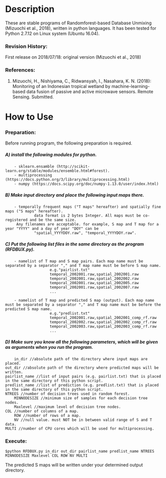Description
=======================
These are stable programs of Randomforest-based Database Unmixing (Mizuochi et al., 2018), written in python languages. It has been tested for Python 2.7.12 on Linux system (Ubuntu 16.04).

### Revision History:
First release on 2018/07/18: original version (Mizuochi et al., 2018)

### References:
1. Mizuochi, H., Nishiyama, C., Ridwansyah, I., Nasahara, K. N. (2018): Monitoring of an Indonesian tropical wetland by machine-learning-based data fusion of passive and active microwave sensors. Remote Sensing. Submitted.

How to Use
=====================

### Preparation:
Before running program, the following preparation is required.

##### A) install the following modules for python.
        - sklearn.ensamble (http://scikit-learn.org/stable/modules/ensemble.html#forest).
        - multiprocessing (https://docs.python.org/3/library/multiprocessing.html)
        - numpy (https://docs.scipy.org/doc/numpy-1.13.0/user/index.html)

##### B) Make input directory and place the following input maps there.

        - temporally frequent maps ("T maps" hereafter) and spatially fine maps ("S maps" hereafter).
                 data format is 2 bytes Integer. All maps must be co-registered and be the same size.
		 Any filenames are acceptable. for example, S map and T map for a year "YYYY" and a day of year "DOY" can be
                 "spatial_YYYYDOY.raw", "temporal_YYYYDOY.raw".

##### C) Put the following list files in the same directory as the program (RFDBUX.py).
        - namelist of T map and S map pairs. Each map name must be separated by a separator "," and T map name must be before S map name.
                        e.g."pairlist.txt"
                        temporal_2002001.raw,spatial_2002001.raw
                        temporal_2002001.raw,spatial_2002002.raw
                        temporal_2002001.raw,spatial_2002005.raw
                        temporal_2002001.raw,spatial_2002007.raw
                        ...

        - namelist of T map and predicted S map (output). Each map name must be separated by a separator "," and T map name must be before the predicted S map name.
                        e.g."predlist.txt"
                        temporal_2002001.raw,spatial_2002001_comp_rf.raw
                        temporal_2002002.raw,spatial_2002002_comp_rf.raw
                        temporal_2002003.raw,spatial_2002003_comp_rf.raw
                        ...

##### D) Make sure you know all the following parameters, which will be given as arguments when you run the program.
        in_dir //absolute path of the directory where input maps are placed.
	out_dir //absolute path of the directory where predicted maps will be written.
	pairlist_name //list of input pairs (e.g. pairlist.txt) that is placed in the same directory of this python script.
	predlist_name //list of prediction (e.g. predlist.txt) that is placed in the same directory of this python script.
	NTREES //number of decision trees used in random forest. 
        MINNODESIZE //minimum size of samples for each decision tree nodes.
        Maxlevel //maximum level of decision tree nodes.
	COL //number of columns of a map.
        ROW //number of rows of a map.
        NV //null value. must NOT be in between valid range of S and T data.
	MULTI //number of CPU cores which will be used for multiprocessing.

### Execute:

	$python RFDBUX.py in_dir out_dir pairlist_name predlist_name NTREES MINNODESIZE Maxlevel COL ROW NV MULTI

The predicted S maps will be written under your determined output directory.
